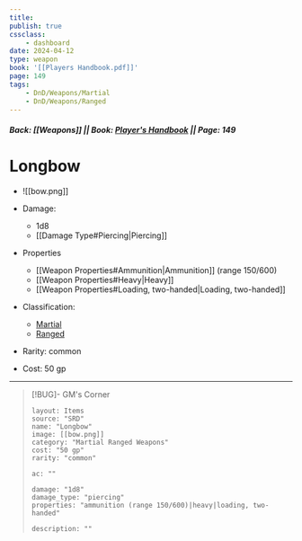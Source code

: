 ```yaml
---
title:
publish: true
cssclass:
    - dashboard
date: 2024-04-12
type: weapon
book: '[[Players Handbook.pdf]]'
page: 149
tags:
    - DnD/Weapons/Martial
    - DnD/Weapons/Ranged
---
```


##### Back: [[Weapons]] || Book: [Player's Handbook](https://drive.google.com/drive/folders/1O5bhpYizcIT5xxAoLOuzCRht_PVS7VSG?usp=sharing) || Page: 149

# Longbow

- ![[bow.png]]
- Damage:
    - 1d8
	- [[Damage Type#Piercing|Piercing]]
- Properties
    - [[Weapon Properties#Ammunition|Ammunition]] (range 150/600)
    - [[Weapon Properties#Heavy|Heavy]]
    - [[Weapon Properties#Loading, two-handed|Loading, two-handed]]

- Classification:
    - [Martial](https://benl0.github.io/The-Editors-Dungeon/tags/DnD/Weapons/Martial)
    - [Ranged](https://benl0.github.io/The-Editors-Dungeon/tags/DnD/Weapons/Ranged)
- Rarity: common
- Cost: 50 gp

> 

---

> [!BUG]- GM's Corner
>
> ```statblock
> layout: Items
> source: "SRD"
> name: "Longbow"
> image: [[bow.png]]
> category: "Martial Ranged Weapons"
> cost: "50 gp"
> rarity: "common"
>
> ac: ""
>
> damage: "1d8"
> damage_type: "piercing"
> properties: "ammunition (range 150/600)|heavy|loading, two-handed"
>
> description: ""
> ```
